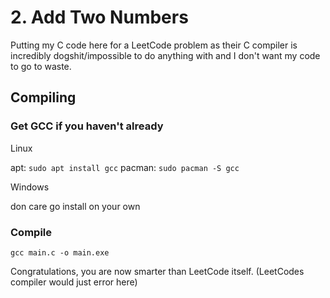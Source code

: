 # 2. Add Two Numbers

Putting my C code here for a LeetCode problem as their C compiler is incredibly dogshit/impossible to do anything with and I don't want my code to go to waste.

## Compiling

### Get GCC if you haven't already

Linux

apt:
`sudo apt install gcc`
pacman:
`sudo pacman -S gcc`

Windows

don care go install on your own

### Compile

`gcc main.c -o main.exe`

Congratulations, you are now smarter than LeetCode itself. (LeetCodes compiler would just error here)
